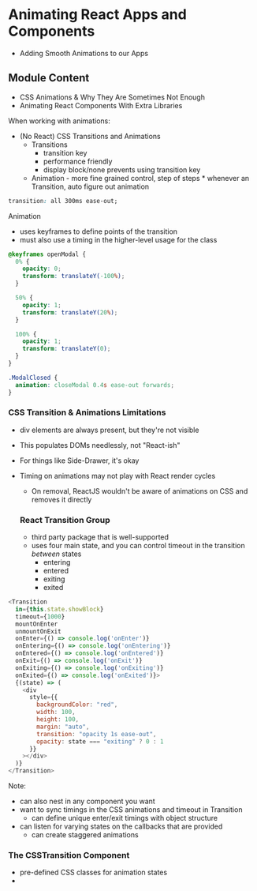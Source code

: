 # Animating React Apps and Components

- Adding Smooth Animations to our Apps

## Module Content

- CSS Animations & Why They Are Sometimes Not Enough
- Animating React Components With Extra Libraries

When working with animations:

- (No React) CSS Transitions and Animations
  - Transitions
    - transition key
    - performance friendly
    - display block/none prevents using transition key
  - Animation - more fine grained control, step of steps \* whenever an
    Transition, auto figure out animation

```css
transition: all 300ms ease-out;
```

Animation

- uses keyframes to define points of the transition
- must also use a timing in the higher-level usage for the class

```css
@keyframes openModal {
  0% {
    opacity: 0;
    transform: translateY(-100%);
  }

  50% {
    opacity: 1;
    transform: translateY(20%);
  }

  100% {
    opacity: 1;
    transform: translateY(0);
  }
}
```

```css
.ModalClosed {
  animation: closeModal 0.4s ease-out forwards;
}
```

### CSS Transition & Animations Limitations

- div elements are always present, but they're not visible
- This populates DOMs needlessly, not "React-ish"
- For things like Side-Drawer, it's okay
- Timing on animations may not play with React render cycles

  - On removal, ReactJS wouldn't be aware of animations on CSS and removes it directly

  ### React Transition Group

  - third party package that is well-supported
  - uses four main state, and you can control timeout in the transition _between_ states
    - entering
    - entered
    - exiting
    - exited
```javascript
<Transition 
  in={this.state.showBlock}
  timeout={1000}
  mountOnEnter
  unmountOnExit
  onEnter={() => console.log('onEnter')}
  onEntering={() => console.log('onEntering')}
  onEntered={() => console.log('onEntered')}
  onExit={() => console.log('onExit')}
  onExiting={() => console.log('onExiting')}
  onExited={() => console.log('onExited')}>
  {(state) => (
    <div
      style={{
        backgroundColor: "red",
        width: 100,
        height: 100,
        margin: "auto",
        transition: "opacity 1s ease-out",
        opacity: state === "exiting" ? 0 : 1
      }}
    ></div>
  )}
</Transition>
```
Note: 
* can also nest in any component you want
* want to sync timings in the CSS animations and timeout in Transition
  * can define unique enter/exit timings with object structure
* can listen for varying states on the callbacks that are provided
  * can create staggered animations

### The CSSTransition Component
* pre-defined CSS classes for animation states
* 

